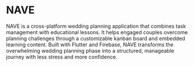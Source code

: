 # NAVE

NAVE is a cross-platform wedding planning application that combines task management with educational lessons. It helps engaged couples overcome planning challenges through a customizable kanban board and embedded learning content.
Built with Flutter and Firebase, NAVE transforms the overwhelming wedding planning phase into a structured, manageable journey with less stress and more confidence.
